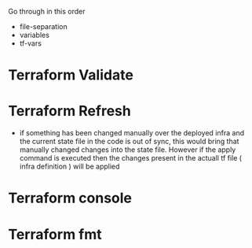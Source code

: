 Go through in this order
- file-separation
- variables
- tf-vars

# Terraform Validate
# Terraform Refresh
 - if something has been changed manually over the deployed infra and the current state file in the code is out of sync, this would bring that manually changed changes into the state file. However if the apply command is executed then the changes present in the actuall tf file ( infra definition ) will be applied
# Terraform console
# Terraform fmt